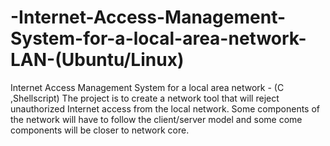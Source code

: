 # -Internet-Access-Management-System-for-a-local-area-network-LAN-(Ubuntu/Linux)
Internet Access Management System for a local area network - (C ,Shellscript) The project is to create a network tool that will reject unauthorized Internet access from the local network. Some components of the network will have to follow the client/server model and some come components will be closer to network core.
